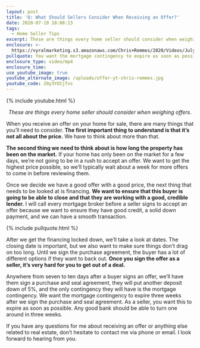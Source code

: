 ```yaml
---
layout: post
title: 'Q: What Should Sellers Consider When Receiving an Offer?'
date: 2020-07-10 18:08:13
tags:
  - Home Seller Tips
excerpt: These are things every home seller should consider when weighing offers.
enclosure: >-
  https://vyralmarketing.s3.amazonaws.com/Chris+Remmes/2020/Videos/July/Q-+What+Should+Sellers+Consider+When+Receiving+an+Offer_.mp4
pullquote: You want the mortgage contingency to expire as soon as possible.
enclosure_type: video/mp4
enclosure_time:
use_youtube_image: true
youtube_alternate_image: /uploads/offer-yt-chris-remmes.jpg
youtube_code: Z0y3YOIjfss
---
```


{% include youtube.html %}

<p style="text-align:center"><em>These are things every home seller should consider when weighing offers.</em></p>

When you receive an offer on your home for sale, there are many things that you’ll need to consider. **The first important thing to understand is that it’s not all about the price.** We have to think about more than that.

**The second thing we need to think about is how long the property has been on the market.** If your home has only been on the market for a few days, we’re not going to be in a rush to accept an offer. We want to get the highest price possible, so we’ll typically wait about a week for more offers to come in before reviewing them.

Once we decide we have a good offer with a good price, the next thing that needs to be looked at is financing. **We want to ensure that this buyer is going to be able to close and that they are working with a good, credible lender.** I will call every mortgage broker before a seller signs to accept an offer because we want to ensure they have good credit, a solid down payment, and we can have a smooth transaction.

{% include pullquote.html %}

After we get the financing locked down, we’ll take a look at dates. The closing date is important, but we also want to make sure things don’t drag on too long. Until we sign the purchase agreement, the buyer has a lot of different options if they want to back out. **Once you sign the offer as a seller, it’s very hard for you to get out of a deal.&nbsp;**

Anywhere from seven to ten days after a buyer signs an offer, we’ll have them sign a purchase and seal agreement, they will put another deposit down of 5%, and the only contingency they will have is the mortgage contingency. We want the mortgage contingency to expire three weeks after we sign the purchase and seal agreement. As a seller, you want this to expire as soon as possible. Any good bank should be able to turn one around in three weeks.

If you have any questions for me about receiving an offer or anything else related to real estate, don’t hesitate to contact me via phone or email. I look forward to hearing from you.